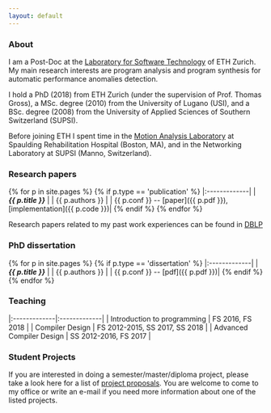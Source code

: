 ```yaml
---
layout: default
---
```


### [](#header-4) About

I am a Post-Doc at the [Laboratory for Software Technology](http://www.lst.inf.ethz.ch) of ETH Zurich. 
My main research interests are program analysis and program synthesis for automatic performance anomalies detection.

I hold a PhD (2018) from ETH Zurich (under the supervision of Prof. Thomas Gross), a MSc. degree (2010) from the University of Lugano (USI), and a BSc. degree (2008) from the  University of Applied Sciences of Southern Switzerland (SUPSI).

Before joining ETH I spent time in the [Motion Analysis Laboratory](http://srh-mal.net/)
at Spaulding Rehabilitation Hospital (Boston, MA), and in the Networking Laboratory at SUPSI 
(Manno, Switzerland).

### [](#header-4) Research papers

{% for p in site.pages %}
{% if p.type == 'publication' %}
   |:-------------|
   | ***{{ p.title }}*** |
   | {{ p.authors }} |
   | {{ p.conf }} -- [paper]({{ p.pdf }}), [implementation]({{ p.code }})|
{% endif %}
{% endfor %}

Research papers related to my past work experiences can be found in [DBLP](http://dblp.uni-trier.de/pers/hd/t/Toffola:Luca_Della)

### [](#header-4) PhD dissertation
{% for p in site.pages %}
{% if p.type == 'dissertation' %}
   |:-------------|
   | ***{{ p.title }}*** |
   | {{ p.authors }} |
   | {{ p.conf }} -- [pdf]({{ p.pdf }})|
{% endif %}
{% endfor %}
            
### [](#header-3) Teaching

|:-------------|:-------------| 
| Introduction to programming | FS 2016, FS 2018 |
| Compiler Design | FS 2012-2015, SS 2017, SS 2018 | 
| Advanced Compiler Design | SS 2012-2016, FS 2017 | 
        
### [](#header-4) Student Projects
If you are interested in doing a semester/master/diploma project, please take a look here for a 
list of [project proposals](http://www.lst.inf.ethz.ch/education/student-projects.html).
You are welcome to come to my office or write an e-mail if you need more information about one of the listed projects.
